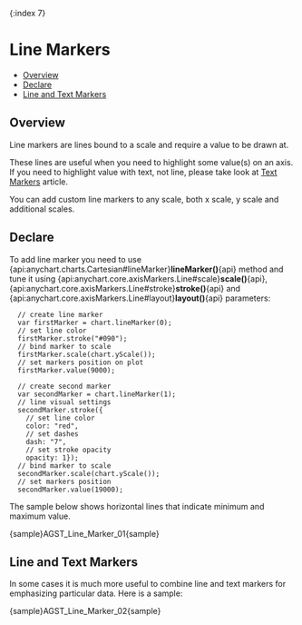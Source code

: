 {:index 7}
# Line Markers

              
* [Overview](#overview)
* [Declare](#declare)
* [Line and Text Markers](#line_and_text_markers)

## Overview

Line markers are lines bound to a scale and require a value to be drawn at.
  
  
These lines are useful when you need to highlight some value(s) on an axis. If you need to highlight value with text, not line, please take look at [Text Markers](Text_Markers) article.
  
  
You can add custom line markers to any scale, both x scale, y scale and additional scales.

## Declare

To add line marker you need to use {api:anychart.charts.Cartesian#lineMarker}**lineMarker()**{api} method and tune it using {api:anychart.core.axisMarkers.Line#scale}**scale()**{api}, {api:anychart.core.axisMarkers.Line#stroke}**stroke()**{api} and {api:anychart.core.axisMarkers.Line#layout}**layout()**{api} parameters:

```
  // create line marker
  var firstMarker = chart.lineMarker(0);
  // set line color
  firstMarker.stroke("#090");
  // bind marker to scale
  firstMarker.scale(chart.yScale());
  // set markers position on plot
  firstMarker.value(9000);
  
  // create second marker
  var secondMarker = chart.lineMarker(1);
  // line visual settings
  secondMarker.stroke({
    // set line color
    color: "red",
    // set dashes 
    dash: "7",
    // set stroke opacity
    opacity: 1});
  // bind marker to scale 
  secondMarker.scale(chart.yScale());
  // set markers position
  secondMarker.value(19000);
```

The sample below shows horizontal lines that indicate minimum and maximum value.

{sample}AGST\_Line\_Marker\_01{sample}

## Line and Text Markers

In some cases it is much more useful to combine line and text markers for emphasizing particular data. Here is a sample:

{sample}AGST\_Line\_Marker\_02{sample}

